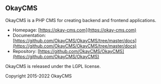 OkayCMS
----------------------

OkayCMS is a PHP CMS for creating backend and frontend applications.

 - Homepage:        [https://okay-cms.com](https://okay-cms.com)
 - Documentation:   [https://github.com/OkayCMS/OkayCMS/tree/master/docs](https://github.com/OkayCMS/OkayCMS/tree/master/docs)
 - Repository:      [https://github.com/OkayCMS/OkayCMS](https://github.com/OkayCMS/OkayCMS)

OkayCMS is released under the LGPL license.

Copyright 2015-2022 OkayCMS